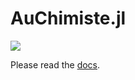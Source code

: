 # AuChimiste.jl

[![](https://img.shields.io/badge/docs-dev-blue.svg)](https://wallytutor.github.io/AuChimiste.jl/dev)

Please read the [docs](https://wallytutor.github.io/AuChimiste.jl/dev/).
